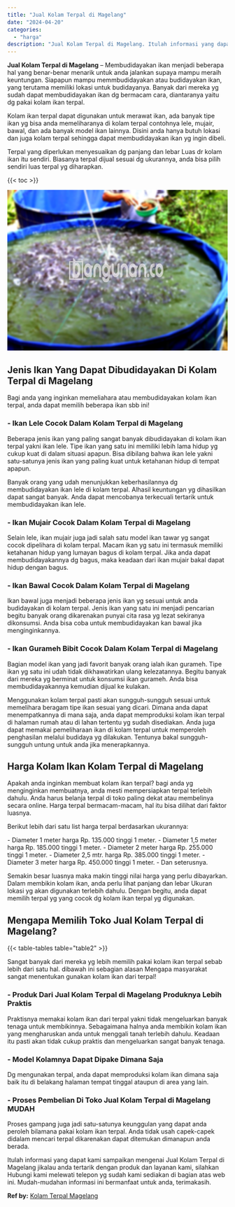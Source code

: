```yaml
---
title: "Jual Kolam Terpal di Magelang"
date: "2024-04-20"
categories: 
  - "harga"
description: "Jual Kolam Terpal di Magelang. Itulah informasi yang dapat kami sampaikan mengenai Jual Kolam Terpal di Magelang jikalau anda tertarik dengan produk dan laya..."
---
```


**Jual Kolam Terpal di Magelang** – Membudidayakan ikan menjadi beberapa hal yang benar-benar menarik untuk anda jalankan supaya mampu meraih keuntungan. Siapapun mampu memmbudidayakan atau budidayakan ikan, yang terutama memiliki lokasi untuk budidayanya. Banyak dari mereka yg sudah dapat membudidayakan ikan dg bermacam cara, diantaranya yaitu dg pakai kolam ikan terpal.

Kolam ikan terpal dapat digunakan untuk merawat ikan, ada banyak tipe ikan yg bisa anda memeliharanya di kolam terpal contohnya lele, mujair, bawal, dan ada banyak model ikan lainnya. Disini anda hanya butuh lokasi dan juga kolam terpal sehingga dapat membudidayakan ikan yg ingin dibeli.

Terpal yang diperlukan menyesuaikan dg panjang dan lebar Luas dr kolam ikan itu sendiri. Biasanya terpal dijual sesuai dg ukurannya, anda bisa pilih sendiri luas terpal yg diharapkan.

{{< toc >}}

![Jual Kolam Terpal di Magelang](/images/jual-kolam-terpal-46.png)

## Jenis Ikan Yang Dapat Dibudidayakan Di Kolam Terpal di Magelang

Bagi anda yang inginkan memeliahara atau membudidayakan kolam ikan terpal, anda dapat memilih beberapa ikan sbb ini!

### \- Ikan Lele Cocok Dalam Kolam Terpal di Magelang

Beberapa jenis ikan yang paling sangat banyak dibudidayakan di kolam ikan terpal yakni ikan lele. Tipe ikan yang satu ini memiliki lebih lama hidup yg cukup kuat di dalam situasi apapun. Bisa dibilang bahwa ikan lele yakni satu-satunya jenis ikan yang paling kuat untuk ketahanan hidup di tempat apapun.

Banyak orang yang udah menunjukkan keberhasilannya dg membudidayakan ikan lele di kolam terpal. Alhasil keuntungan yg dihasilkan dapat sangat banyak. Anda dapat mencobanya terkecuali tertarik untuk membudidayakan ikan lele.

### \- Ikan Mujair Cocok Dalam Kolam Terpal di Magelang

Selain lele, ikan mujair juga jadi salah satu model ikan tawar yg sangat cocok dipelihara di kolam terpal. Macam ikan yg satu ini termasuk memiliki ketahanan hidup yang lumayan bagus di kolam terpal. Jika anda dapat membudidayakannya dg bagus, maka keadaan dari ikan mujair bakal dapat hidup dengan bagus.

### \- Ikan Bawal Cocok Dalam Kolam Terpal di Magelang

Ikan bawal juga menjadi beberapa jenis ikan yg sesuai untuk anda budidayakan di kolam terpal. Jenis ikan yang satu ini menjadi pencarian begitu banyak orang dikarenakan punyai cita rasa yg lezat sekiranya dikonsumsi. Anda bisa coba untuk membudidayakan kan bawal jika menginginkannya.

### \- Ikan Gurameh Bibit Cocok Dalam Kolam Terpal di Magelang

Bagian model ikan yang jadi favorit banyak orang ialah ikan gurameh. Tipe ikan yg satu ini udah tidak dikhawatirkan ulang kelezatannya. Begitu banyak dari mereka yg berminat untuk konsumsi ikan gurameh. Anda bisa membudidayakannya kemudian dijual ke kulakan.

Menggunakan kolam terpal pasti akan sungguh-sungguh sesuai untuk memelihara beragam tipe ikan sesuai yang dicari. Dimana anda dapat menempatkannya di mana saja, anda dapat memproduksi kolam ikan terpal di halaman rumah atau di lahan tertentu yg sudah disediakan. Anda juga dapat memakai pemeliharaan ikan di kolam terpal untuk memperoleh penghasilan melalui budidaya yg dilakukan. Tentunya bakal sungguh-sungguh untung untuk anda jika menerapkannya.

## Harga Kolam Ikan Kolam Terpal di Magelang

Apakah anda inginkan membuat kolam ikan terpal? bagi anda yg menginginkan membuatnya, anda mesti mempersiapkan terpal terlebih dahulu. Anda harus belanja terpal di toko paling dekat atau membelinya secara online. Harga terpal bermacam-macam, hal itu bisa dilihat dari faktor luasnya.

Berikut lebih dari satu list harga terpal berdasarkan ukurannya:

\- Diameter 1 meter harga Rp. 135.000 tinggi 1 meter. - Diameter 1,5 meter harga Rp. 185.000 tinggi 1 meter. - Diameter 2 meter harga Rp. 255.000 tinggi 1 meter. - Diameter 2,5 mtr. harga Rp. 385.000 tinggi 1 meter. - Diameter 3 meter harga Rp. 450.000 tinggi 1 meter. - Dan seterusnya.

Semakin besar luasnya maka makin tinggi nilai harga yang perlu dibayarkan. Dalam membikin kolam ikan, anda perlu lihat panjang dan lebar Ukuran lokasi yg akan digunakan terlebih dahulu. Dengan begitu, anda dapat memilih terpal yg yang cocok dg kolam ikan terpal yg digunakan.

## Mengapa Memilih Toko Jual Kolam Terpal di Magelang?

{{< table-tables table="table2" >}}

Sangat banyak dari mereka yg lebih memilih pakai kolam ikan terpal sebab lebih dari satu hal. dibawah ini sebagian alasan Mengapa masyarakat sangat menentukan gunakan kolam ikan dari terpal!

### \- Produk Dari Jual Kolam Terpal di Magelang Produknya Lebih Praktis

Praktisnya memakai kolam ikan dari terpal yakni tidak mengeluarkan banyak tenaga untuk membikinnya. Sebagaimana halnya anda membikin kolam ikan yang mengharuskan anda untuk menggali tanah terlebih dahulu. Keadaan itu pasti akan tidak cukup praktis dan mengeluarkan sangat banyak tenaga.

### \- Model Kolamnya Dapat Dipake Dimana Saja

Dg mengunakan terpal, anda dapat memproduksi kolam ikan dimana saja baik itu di belakang halaman tempat tinggal ataupun di area yang lain.

### \- Proses Pembelian Di Toko Jual Kolam Terpal di Magelang MUDAH

Proses gampang juga jadi satu-satunya keunggulan yang dapat anda peroleh bilamana pakai kolam ikan terpal. Anda tidak usah capek-capek didalam mencari terpal dikarenakan dapat ditemukan dimanapun anda berada.

Itulah informasi yang dapat kami sampaikan mengenai Jual Kolam Terpal di Magelang jikalau anda tertarik dengan produk dan layanan kami, silahkan Hubungi kami melewati telepon yg sudah kami sediakan di bagian atas web ini. Mudah-mudahan informasi ini bermanfaat untuk anda, terimakasih.

**Ref by:** [Kolam Terpal Magelang](https://id.wikipedia.org/wiki/Kolam)
